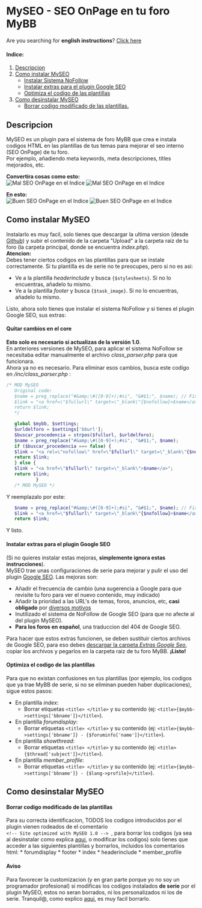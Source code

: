 # MySEO - SEO OnPage en tu foro MyBB  

Are you searching for **english instructions**? [Click here](https://github.com/BitLiberal/MySEO/blob/master/README.es.md)  

#### Indice:
 1. [Descripcion](#descripcion)
 2. [Como instalar MySEO](#como-instalar-myseo)
    * [Instalar Sistema NoFollow](#instalar-sistema-nofollow)
	* [Instalar extras para el plugin Google SEO](#instalar-extras-para-el-plugin-google-seo)
    * [Optimiza el codigo de las plantillas](#optimiza-el-codigo-de-las-plantillas)
 3. [Como desinstalar MySEO](#como-desinstalar-myseo)
    * [Borrar codigo modificado de las plantillas.](#borrar-codigo-modificado-de-las-plantillas)

## Descripcion
MySEO es un plugin para el sistema de foro MyBB que crea e instala codigos HTML en las plantillas de tus temas para mejorar el seo interno (SEO OnPage) de tu foro.  
Por ejemplo, añadiendo meta keywords, meta descripciones, titles mejorados, etc.

**Convertira cosas como esto:**  
![Mal SEO OnPage en el Indice](http://i.imgur.com/L2agGob.png)
![Mal SEO OnPage en el Indice](http://i.imgur.com/3i6UbnI.png) 

**En esto:**  
![Buen SEO OnPage en el Indice](http://i.imgur.com/M2ajMql.png) 
![Buen SEO OnPage en el Indice](http://i.imgur.com/LJkB0EG.png)

## Como instalar MySEO

Instalarlo es muy facil, solo tienes que descargar la ultima version (desde [Github](https://github.com/BitLiberal/MySEO)) y subir el contenido de la carpeta "Upload" a la carpeta raiz de tu foro (la carpeta principal, donde se encuentra *index.php*).  
**Atencion:**  
Debes tener ciertos codigos en las plantillas para que se instale correctamente. Si tu plantilla es de serie no te preocupes, pero si no es asi:
* Ve a la plantilla *headerinclude* y busca `{$stylesheets}`. Si no lo encuentras, añadelo tu mismo.
* Ve a la plantilla *footer* y busca `{$task_image}`. Si no lo encuentras, añadelo tu mismo.

Listo, ahora solo tienes que instalar el sistema NoFollow y si tienes el plugin Google SEO, sus extras:

#### Quitar cambios en el core
**Esto solo es necesario si actualizas de la versión 1.0**.  
En anteriores versiones de MySEO, para aplicar el sistema NoFollow se necesitaba editar manualmente el archivo *class_parser.php* para que funcionara.  
Ahora ya no es necesario. Para eliminar esos cambios, busca este codigo en */inc/class_parser.php* :
 ````php
/* MOD MySEO
    Original code:
    $name = preg_replace("#&amp;\#([0-9]+);#si", "&#$1;", $name); // Fix & but allow unicode
    $link = "<a href=\"$fullurl\" target=\"_blank\"{$nofollow}>$name</a>";
    return $link;
    */

    global $mybb, $settings;
    $urldelforo = $settings['bburl'];
    $buscar_procedencia = strpos($fullurl, $urldelforo);
    $name = preg_replace("#&amp;\#([0-9]+);#si", "&#$1;", $name);
    if ($buscar_procedencia === false) {
    $link = "<a rel=\"nofollow\" href=\"$fullurl\" target=\"_blank\"{$nofollow}>$name</a>";
    return $link;
    } else {
    $link = "<a href=\"$fullurl\" target=\"_blank\">$name</a>";
    return $link;
            }
    /* MOD MySEO */
````
 
Y reemplazalo por este:
 ````php
    $name = preg_replace("#&amp;\#([0-9]+);#si", "&#$1;", $name); // Fix & but allow unicode
    $link = "<a href=\"$fullurl\" target=\"_blank\"{$nofollow}>$name</a>";
    return $link;
 ````

 Y listo.

#### Instalar extras para el plugin Google SEO
(Si no quieres instalar estas mejoras, **simplemente ignora estas instrucciones**).  
MySEO trae unas configuraciones de serie para mejorar y pulir el uso del plugin [Google SEO](http://mods.mybb.com/view/google-seo).
Las mejoras son:  
 * Añadir el frecuencia de cambio (una sugerencia a Google para que revisite tu foro para ver el nuevo contenido, muy indicado)
 * Añadir la prioridad a las URL's de temas, foros, anuncios, etc, **casi obligado** por [diversos motivos](https://github.com/BitLiberal/MySEO/wiki/En-construccion---Coming-soon#en-construccion)
 * Inutilizado el sistema de NoFollow de Google SEO (para que no afecte al del plugin MySEO). 
 * **Para los foros en español**, una traduccion del 404 de Google SEO.  

Para hacer que estos extras funcionen, se deben sustituir ciertos archivos de Google SEO, para eso debes [descargar la carpeta *Extras Google Seo*](https://github.com/BitLiberal/MySEO/releases/download/v1.0/Extras.Google.SEO.rar), copiar los archivos y pegarlos en la carpeta raiz de tu foro MyBB. **¡Listo!**


#### Optimiza el codigo de las plantillas
Para que no existan confusiones en tus plantillas (por ejemplo, los codigos que ya trae MyBB de serie, si no se eliminan pueden haber duplicaciones), sigue estos pasos:  
* En plantilla *index*:
	* Borrar etiquetas `<title> </title>` y su contenido (ej: `<title>{$mybb->settings['bbname']}</title>`).
* En plantilla *forumdisplay*:
    * Borrar etiquetas `<title> </title>` y su contenido (ej: `<title>{$mybb->settings['bbname']} - {$foruminfo['name']}</title>`).
* En plantilla *showthread*:
	* Borrar etiquetas `<title> </title>` y su contenido (ej: `<title>{$thread['subject']}</title>`).
* En plantilla *member_profile*:
	* Borrar etiquetas `<title> </title>` y su contenido (ej: `<title>{$mybb->settings['bbname']} - {$lang->profile}</title>`).

## Como desinstalar MySEO

#### Borrar codigo modificado de las plantillas
Para su correcta identificacion, TODOS los codigos introducidos por el plugin vienen rodeados de el comentario  
`<!-- Site optimized with MySEO 1.0 --> `, para borrar los codigos (ya sea al desinstalar como explica [aqui](#aviso), o modificar los codigos) solo tienes que acceder a las siguientes plantillas y borrarlos, incluidos los comentarios html:
	* forumdisplay
	* footer
	* index
	* headerinclude
	* member_profile


#### Aviso
Para favorecer la customizacion (y en gran parte porque yo no soy un programador profesional) si modificas los codigos instalados **de serie** por el plugin MySEO, estos no seran borrados, ni los personalizados ni los de serie.
Tranquil@, como explico [aqui](#borrar-codigo-modificado-de-las-plantillas), es muy facil borrarlo.